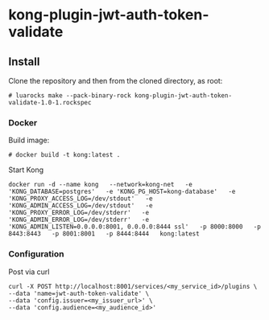 kong-plugin-jwt-auth-token-validate
===================================

Install
-------

Clone the repository and then from the cloned directory, as root:
```
# luarocks make --pack-binary-rock kong-plugin-jwt-auth-token-validate-1.0-1.rockspec
```

### Docker
Build image:
```
# docker build -t kong:latest .
```
Start Kong 
```
docker run -d --name kong   --network=kong-net   -e 'KONG_DATABASE=postgres'   -e 'KONG_PG_HOST=kong-database'   -e 'KONG_PROXY_ACCESS_LOG=/dev/stdout'   -e 'KONG_ADMIN_ACCESS_LOG=/dev/stdout'   -e 'KONG_PROXY_ERROR_LOG=/dev/stderr'   -e 'KONG_ADMIN_ERROR_LOG=/dev/stderr'   -e 'KONG_ADMIN_LISTEN=0.0.0.0:8001, 0.0.0.0:8444 ssl'   -p 8000:8000   -p 8443:8443   -p 8001:8001   -p 8444:8444   kong:latest
```
### Configuration

Post via curl
```
curl -X POST http://localhost:8001/services/<my_service_id>/plugins \
--data 'name=jwt-auth-token-validate' \
--data 'config.issuer=<my_issuer_url>' \
--data 'config.audience=<my_audience_id>'
```
